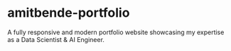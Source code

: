 # amitbende-portfolio
A fully responsive and modern portfolio website showcasing my expertise as a Data Scientist &amp; AI Engineer.
